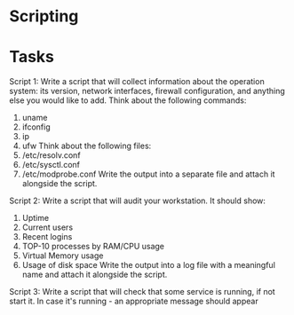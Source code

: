 # Scripting
# Tasks
Script 1:
Write a script that will collect information about the operation system: its version, network interfaces, firewall configuration, and anything else you would like to add.
Think about the following commands:
1. uname
2. ifconfig
3. ip
4. ufw
Think about the following files:
1. /etc/resolv.conf
2. /etc/sysctl.conf
3. /etc/modprobe.conf
Write the output into a separate file and attach it alongside the script.

Script 2:
Write a script that will audit your workstation. It should show:
1. Uptime
2. Current users
3. Recent logins
4. TOP-10 processes by RAM/CPU usage
5. Virtual Memory usage
6. Usage of disk space
Write the output into a log file with a meaningful name and attach it alongside the script.

Script 3:
Write a script that will check that some service is running, if not start it. In case it's running - an appropriate message should appear
